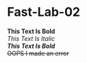 # Fast-Lab-02
**This Text Is Bold**\
*This Text Is Italic*\
***This Text Is Bold***\
~~OOPS I made an error~~
